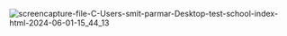 ![screencapture-file-C-Users-smit-parmar-Desktop-test-school-index-html-2024-06-01-15_44_13](https://github.com/smitparmar20/school-project/assets/169022916/e998aba3-81d0-467e-abcc-638d3b95f1b8)
